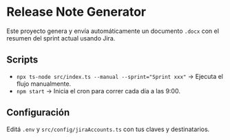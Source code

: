 # Release Note Generator

Este proyecto genera y envía automáticamente un documento `.docx` con el resumen del sprint actual usando Jira.

## Scripts

- `npx ts-node src/index.ts --manual --sprint="Sprint xxx"` → Ejecuta el flujo manualmente.
- `npm start` → Inicia el cron para correr cada día a las 9:00.

## Configuración

Editá `.env` y `src/config/jiraAccounts.ts` con tus claves y destinatarios.
